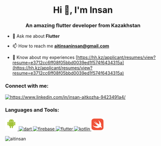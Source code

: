 <h1 align="center">Hi 👋, I'm Insan</h1>
<h3 align="center">An amazing flutter developer from Kazakhstan</h3>

- 💬 Ask me about **Flutter**

- 📫 How to reach me **aitinsaninsan@gmail.com**

- 📄 Know about my experiences [https://hh.kz/applicant/resumes/view?resume=e3712cc6ff08f05bbd0039ed1f574f6434315a](https://hh.kz/applicant/resumes/view?resume=e3712cc6ff08f05bbd0039ed1f574f6434315a)

<h3 align="left">Connect with me:</h3>
<p align="left">
<a href="https://linkedin.com/in/https://www.linkedin.com/in/insan-aitkozha-9423491a4/" target="blank"><img align="center" src="https://raw.githubusercontent.com/rahuldkjain/github-profile-readme-generator/master/src/images/icons/Social/linked-in-alt.svg" alt="https://www.linkedin.com/in/insan-aitkozha-9423491a4/" height="30" width="40" /></a>
</p>

<h3 align="left">Languages and Tools:</h3>
<p align="left"> <a href="https://developer.android.com" target="_blank" rel="noreferrer"> <img src="https://raw.githubusercontent.com/devicons/devicon/master/icons/android/android-original-wordmark.svg" alt="android" width="40" height="40"/> </a> <a href="https://dart.dev" target="_blank" rel="noreferrer"> <img src="https://www.vectorlogo.zone/logos/dartlang/dartlang-icon.svg" alt="dart" width="40" height="40"/> </a> <a href="https://firebase.google.com/" target="_blank" rel="noreferrer"> <img src="https://www.vectorlogo.zone/logos/firebase/firebase-icon.svg" alt="firebase" width="40" height="40"/> </a> <a href="https://flutter.dev" target="_blank" rel="noreferrer"> <img src="https://www.vectorlogo.zone/logos/flutterio/flutterio-icon.svg" alt="flutter" width="40" height="40"/> </a> <a href="https://kotlinlang.org" target="_blank" rel="noreferrer"> <img src="https://www.vectorlogo.zone/logos/kotlinlang/kotlinlang-icon.svg" alt="kotlin" width="40" height="40"/> </a> <a href="https://developer.apple.com/swift/" target="_blank" rel="noreferrer"> <img src="https://raw.githubusercontent.com/devicons/devicon/master/icons/swift/swift-original.svg" alt="swift" width="40" height="40"/> </a> </p>

<p><img align="center" src="https://github-readme-stats.vercel.app/api/top-langs?username=aitinsan&show_icons=true&locale=en&layout=compact" alt="aitinsan" /></p>
